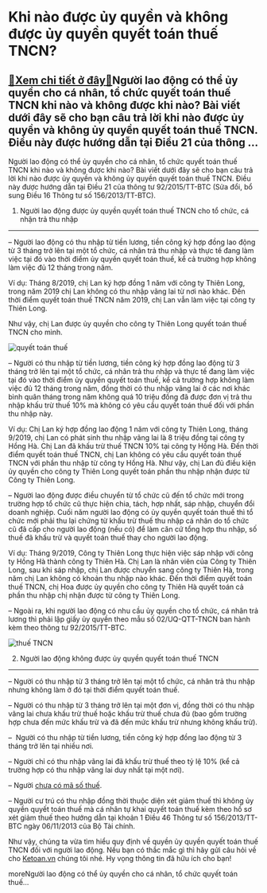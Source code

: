 Khi nào được ủy quyền và không được ủy quyền quyết toán thuế TNCN?
==================================================================

[:gift:Xem chi tiết ở đây:gift:](https://hddtvn.com/khi-nao-duoc-uy-quyen-va-khong-duoc-uy-quyen-quyet-toan-thue-tncn/)Người lao động có thể ủy quyền cho cá nhân, tổ chức quyết toán thuế TNCN khi nào và không được khi nào? Bài viết dưới đây sẽ cho bạn câu trả lời khi nào được ủy quyền và không ủy quyền quyết toán thuế TNCN. Điều này được hướng dẫn tại Điều 21 của thông …
--------------------------------------------------------------------------------------------------------------------------------------------------------------------------------------------------------------------------------------------------------------

Người lao động có thể ủy quyền cho cá nhân, tổ chức quyết toán thuế TNCN khi nào và không được khi nào? Bài viết dưới đây sẽ cho bạn câu trả lời khi nào được ủy quyền và không ủy quyền quyết toán thuế TNCN. Điều này được hướng dẫn tại Điều 21 của thông tư 92/2015/TT-BTC (Sửa đổi, bổ sung Điều 16 Thông tư số 156/2013/TT-BTC).


1. Người lao động được ủy quyền quyết toán thuế TNCN cho tổ chức, cá nhận trả thu nhập
--------------------------------------------------------------------------------------


– Người lao động có thu nhập từ tiền lương, tiền công ký hợp đồng lao động từ 3 tháng trở lên tại một tổ chức, cá nhân trả thu nhập và thực tế đang làm việc tại đó vào thời điểm ủy quyền quyết toán thuế, kể cả trường hợp không làm việc đủ 12 tháng trong năm.


Ví dụ: Tháng 8/2019, chị Lan ký hợp đồng 1 năm với công ty Thiên Long, trong năm 2019 chị Lan không có thu nhập vãng lai từ nơi nào khác. Đến thời điểm quyết toán thuế TNCN năm 2019, chị Lan vẫn làm việc tại công ty Thiên Long.


Như vậy, chị Lan được ủy quyền cho công ty Thiên Long quyết toán thuế TNCN cho mình.


![quyết toán thuế](https://hddtvn.com/wp-content/uploads/2021/01/quyet-toan-thue.jpg)


– Người có thu nhập từ tiền lương, tiền công ký hợp đồng lao động từ 3 tháng trở lên tại một tổ chức, cá nhân trả thu nhập và thực tế đang làm việc tại đó vào thời điểm ủy quyền quyết toán thuế, kể cả trường hợp không làm việc đủ 12 tháng trong năm, đồng thời có thu nhập vãng lai ở các nơi khác bình quân tháng trong năm không quá 10 triệu đồng đã được đơn vị trả thu nhập khấu trừ thuế 10% mà không có yêu cầu quyết toán thuế đối với phần thu nhập này.


Ví dụ: Chị Lan ký hợp đồng lao động 1 năm với công ty Thiên Long, tháng 9/2019, chị Lan có phát sinh thu nhập vãng lai là 8 triệu đồng tại công ty Hồng Hà. Chị Lan đã khấu trừ thuế TNCN 10% tại công ty Hồng Hà. Đến thời điểm quyết toán thuế TNCN, chị Lan không có yêu cầu quyết toán thuế TNCN với phần thu nhập từ công ty Hồng Hà. Như vậy, chị Lan đủ điều kiện ủy quyền cho công ty Thiên Long quyết toán phần thu nhập nhận được từ Công ty Thiên Long.


– Người lao động được điều chuyển từ tổ chức cũ đến tổ chức mới trong trường hợp tổ chức cũ thực hiện chia, tách, hợp nhất, sáp nhập, chuyển đổi doanh nghiệp. Cuối năm người lao động có ủy quyền quyết toán thuế thì tổ chức mới phải thu lại chứng từ khấu trừ thuế thu nhập cá nhân do tổ chức cũ đã cấp cho người lao động (nếu có) để làm căn cứ tổng hợp thu nhập, số thuế đã khấu trừ và quyết toán thuế thay cho người lao động.


Ví dụ: Tháng 9/2019, Công ty Thiên Long thực hiện việc sáp nhập với công ty Hồng Hà thành công ty Thiên Hà. Chị Lan là nhân viên của Công ty Thiên Long, sau khi sáp nhập, chị Lan được chuyển sang công ty Thiên Hà, trong năm chị Lan không có khoản thu nhập nào khác. Đến thời điểm quyết toán thuế TNCN, chị Hoa được ủy quyền cho công ty Thiên Hà quyết toán cả phần thu nhập chị nhận được từ công ty Thiên Long.


– Ngoài ra, khi người lao động có nhu cầu ủy quyền cho tổ chức, cá nhân trả lương thì phải lập giấy ủy quyền theo mẫu số 02/UQ-QTT-TNCN ban hành kèm theo thông tư 92/2015/TT-BTC.


![thuế TNCN](https://hddtvn.com/wp-content/uploads/2021/01/100946158.png)


2. Người lao động không được ủy quyền quyết toán thuế TNCN
----------------------------------------------------------


– Người có thu nhập từ 3 tháng trở lên tại một tổ chức, cá nhân trả thu nhập nhưng không làm ở đó tại thời điểm quyết toán thuế.


– Người có thu nhập từ 3 tháng trở lên tại một đơn vị, đồng thời có thu nhập vãng lai chưa khấu trừ thuế hoặc khấu trừ thuế chưa đủ (bao gồm trường hợp chưa đến mức khấu trừ và đã đến mức khấu trừ nhưng không khấu trừ).


–  Người có thu nhập từ tiền lương, tiền công ký hợp đồng lao động từ 3 tháng trở lên tại nhiều nơi.


– Người chỉ có thu nhập vãng lai đã khấu trừ thuế theo tỷ lệ 10% (kể cả trường hợp có thu nhập vãng lai duy nhất tại một nơi).


– Người [chưa có mã số thuế](#).


– Người cư trú có thu nhập đồng thời thuộc diện xét giảm thuế thì không ủy quyền quyết toán thuế mà cá nhân tự khai quyết toán thuế kèm theo hồ sơ xét giảm thuế theo hướng dẫn tại khoản 1 Điều 46 Thông tư số 156/2013/TT-BTC ngày 06/11/2013 của Bộ Tài chính.


Như vậy, chúng ta vừa tìm hiểu quy định về quyền ủy quyền quyết toán thuế TNCN đối với người lao động. Nếu bạn có thắc mắc gì thì hãy gửi câu hỏi về cho [Ketoan.vn](/) chúng tôi nhé. Hy vọng thông tin đã hữu ích cho bạn!



moreNgười lao động có thể ủy quyền cho cá nhân, tổ chức quyết toán thuế…

